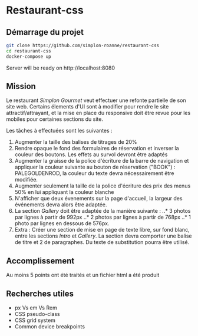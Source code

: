# Restaurant-css

## Démarrage du projet

```bash
git clone https://github.com/simplon-roanne/restaurant-css
cd restaurant-css
docker-compose up
```
Server will be ready on http://localhost:8080

## Mission
Le restaurant _Simplon Gourmet_ veut effectuer une refonte partielle de son site web. Certains élements d'UI sont à modifier pour rendre le site attractif/attrayant, et la mise en place du responsive doit être revue pour les mobiles pour certaines sections du site.

Les tâches à effectuées sont les suivantes :
1. Augmenter la taille des balises de titrages de 20%
2. Rendre opaque le fond des formulaires de réservation et inverser la couleur des boutons. Les effets au survol devront être adaptés
3. Augmenter la graisse de la police d'écriture de la barre de navigation et appliquer la couleur suivante au bouton de réservation ("BOOK") : PALEGOLDENROD, la couleur du texte devra nécessairement être modifiée.
4. Augmenter seulement la taille de la police d'écriture des prix des menus 50% en lui appliquant la couleur blanche
5. N'afficher que deux évenements sur la page d'accueil, la largeur des événements devra alors être adaptée.
6. La section _Gallery_ doit être adaptée de la manière suivante : 
..* 3 photos par lignes à partir de 992px
..* 2 photos par lignes à partir de 768px
..* 1 photo par lignes en dessous de 576px.
7. Extra : Créer une section de mise en page de texte libre, sur fond blanc, entre les sections _Intro_ et _Gallery_. La section devra comporter une balise de titre et 2 de paragraphes. Du texte de substitution pourra être utilisé.

## Accomplissement
Au moins 5 points ont été traités et un fichier html a été produit

## Recherches utiles
* px Vs em Vs Rem
* CSS pseudo-class
* CSS grid system
* Common device breakpoints
